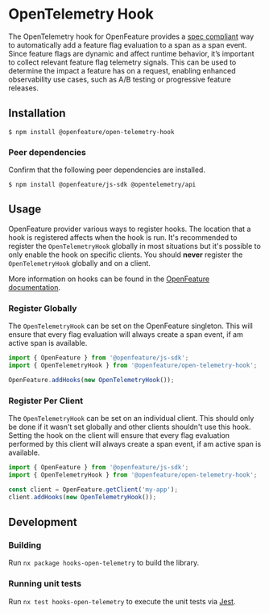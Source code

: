 # OpenTelemetry Hook

The OpenTelemetry hook for OpenFeature provides a [spec compliant][otel-spec] way to automatically add a feature flag evaluation to a span as a span event. Since feature flags are dynamic and affect runtime behavior, it’s important to collect relevant feature flag telemetry signals. This can be used to determine the impact a feature has on a request, enabling enhanced observability use cases, such as A/B testing or progressive feature releases.

## Installation

```
$ npm install @openfeature/open-telemetry-hook
```

### Peer dependencies

Confirm that the following peer dependencies are installed.

```
$ npm install @openfeature/js-sdk @opentelemetry/api
```

## Usage

OpenFeature provider various ways to register hooks. The location that a hook is registered affects when the hook is run. It's recommended to register the `OpenTelemetryHook` globally in most situations but it's possible to only enable the hook on specific clients. You should **never** register the `OpenTelemetryHook` globally and on a client.

More information on hooks can be found in the [OpenFeature documentation][hook-concept].

### Register Globally

The `OpenTelemetryHook` can be set on the OpenFeature singleton. This will ensure that every flag evaluation will always create a span event, if am active span is available.

```typescript
import { OpenFeature } from '@openfeature/js-sdk';
import { OpenTelemetryHook } from '@openfeature/open-telemetry-hook';

OpenFeature.addHooks(new OpenTelemetryHook());
```

### Register Per Client

The `OpenTelemetryHook` can be set on an individual client. This should only be done if it wasn't set globally and other clients shouldn't use this hook. Setting the hook on the client will ensure that every flag evaluation performed by this client will always create a span event, if am active span is available.

```typescript
import { OpenFeature } from '@openfeature/js-sdk';
import { OpenTelemetryHook } from '@openfeature/open-telemetry-hook';

const client = OpenFeature.getClient('my-app');
client.addHooks(new OpenTelemetryHook());
```

## Development

### Building

Run `nx package hooks-open-telemetry` to build the library.

### Running unit tests

Run `nx test hooks-open-telemetry` to execute the unit tests via [Jest](https://jestjs.io).

[otel-spec]: https://opentelemetry.io/docs/reference/specification/trace/semantic_conventions/feature-flags/
[hook-concept]: https://docs.openfeature.dev/docs/reference/concepts/hooks
